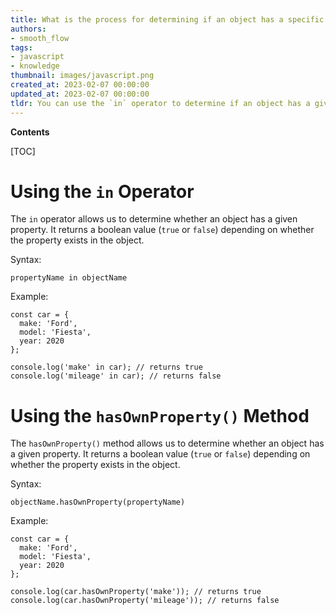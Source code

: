 ```yaml
---
title: What is the process for determining if an object has a specific property in javascript?
authors:
- smooth_flow
tags:
- javascript
- knowledge
thumbnail: images/javascript.png
created_at: 2023-02-07 00:00:00
updated_at: 2023-02-07 00:00:00
tldr: You can use the `in` operator to determine if an object has a given property.
---
```


**Contents**

[TOC]

# Using the `in` Operator

The `in` operator allows us to determine whether an object has a given property. It returns a boolean value (`true` or `false`) depending on whether the property exists in the object.

Syntax:
```
propertyName in objectName
```

Example:
```
const car = {
  make: 'Ford',
  model: 'Fiesta',
  year: 2020
};

console.log('make' in car); // returns true
console.log('mileage' in car); // returns false
```

# Using the `hasOwnProperty()` Method

The `hasOwnProperty()` method allows us to determine whether an object has a given property. It returns a boolean value (`true` or `false`) depending on whether the property exists in the object.

Syntax:
```
objectName.hasOwnProperty(propertyName)
```

Example:
```
const car = {
  make: 'Ford',
  model: 'Fiesta',
  year: 2020
};

console.log(car.hasOwnProperty('make')); // returns true
console.log(car.hasOwnProperty('mileage')); // returns false
```
